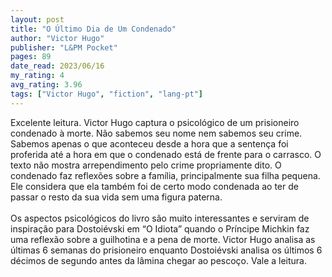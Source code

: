 ```yaml
---
layout: post
title: "O Último Dia de Um Condenado"
author: "Victor Hugo"
publisher: "L&PM Pocket"
pages: 89
date_read: 2023/06/16
my_rating: 4
avg_rating: 3.96
tags: ["Victor Hugo", "fiction", "lang-pt"]
---
```


Excelente leitura. Victor Hugo captura o psicológico de um prisioneiro condenado à morte. Não sabemos seu nome nem sabemos seu crime. Sabemos apenas o que aconteceu desde a hora que a sentença foi proferida até a hora em que o condenado está de frente para o carrasco. O texto não mostra arrependimento pelo crime propriamente dito. O condenado faz reflexões sobre a família, principalmente sua filha pequena. Ele considera que ela também foi de certo modo condenada ao ter de passar o resto da sua vida sem uma figura paterna. <br/><br/>Os aspectos psicológicos do livro são muito interessantes e serviram de inspiração para Dostoiévski em “O Idiota” quando o Príncipe Michkin faz uma reflexão sobre a guilhotina e a pena de morte. Victor Hugo analisa as últimas 6 semanas do prisioneiro enquanto Dostoiévski analisa os últimos 6 décimos de segundo antes da lâmina chegar ao pescoço. Vale a leitura. 

